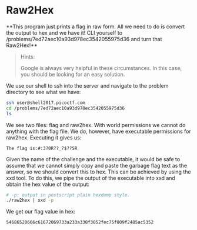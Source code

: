 <h1>Raw2Hex</h1>
**This program just prints a flag in raw form. All we need to do is convert the output to hex and we have it! CLI yourself to /problems/7ed72aec10a93d978ec3542055975d36 and turn that Raw2Hex!**

>Hints:
>
>Google is always very helpful in these circumstances. In this case, you should be looking for an easy solution.

We use our shell to ssh into the server and navigate to the problem directory to see what we have:

```bash
ssh user@shell2017.picoctf.com
cd /problems/7ed72aec10a93d978ec3542055975d36
ls
```

We see two files: flag and raw2hex. With world permissions we cannot do anything with the flag file. We do, however, have executable permissions for raw2hex. Executing it gives us:

```
The flag is:#:3?0R??_?$??SR
```

Given the name of the challenge and the executable, it would be safe to assume that we cannot simply copy and paste the garbage flag text as the answer, so we should convert this to hex. This can be achieved by using the xxd tool. To do this, we pipe the output of the executable into xxd and obtain the hex value of the output:

```bash
# -p: output in postscript plain hexdump style.
./raw2hex | xxd -p
```
We get our flag value in hex:

```
54686520666c61672069733a233a338f3052fec75f009f2485ac5352
```
